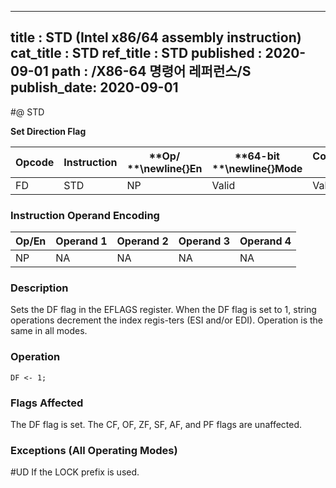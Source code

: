 ----------------------------
title : STD (Intel x86/64 assembly instruction)
cat_title : STD
ref_title : STD
published : 2020-09-01
path : /X86-64 명령어 레퍼런스/S
publish_date: 2020-09-01
----------------------------
#@ STD

**Set Direction Flag**

|**Opcode**|**Instruction**|**Op/ **\newline{}**En**|**64-bit **\newline{}**Mode**|**Compat/**\newline{}**Leg Mode**|**Description**|
|----------|---------------|------------------------|-----------------------------|---------------------------------|---------------|
|FD|STD|NP|Valid|Valid|Set DF flag.|
### Instruction Operand Encoding


|Op/En|Operand 1|Operand 2|Operand 3|Operand 4|
|-----|---------|---------|---------|---------|
|NP|NA|NA|NA|NA|
### Description


Sets the DF flag in the EFLAGS register. When the DF flag is set to 1, string operations decrement the index regis-ters (ESI and/or EDI). Operation is the same in all modes.


### Operation

```info-verb
DF <- 1;
```
### Flags Affected


The DF flag is set. The CF, OF, ZF, SF, AF, and PF flags are unaffected.

### Exceptions (All Operating Modes)


#UD  If the LOCK prefix is used.

